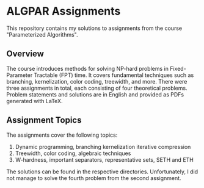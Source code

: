 # ALGPAR Assignments

This repository contains my solutions to assignments from the course
"Parameterized Algorithms".

## Overview

The course introduces methods for solving NP-hard problems in Fixed-Parameter
Tractable (FPT) time. It covers fundamental techniques such as branching,
kernelization, color coding, treewidth, and more. There were three assignments
in total, each consisting of four theoretical problems. Problem statements and
solutions are in English and provided as PDFs generated with LaTeX.

## Assignment Topics

The assignments cover the following topics:

1. Dynamic programming, branching kernelization iterative compression
2. Treewidth, color coding, algebraic techniques
3. W-hardness, important separators, representative sets, SETH and ETH

The solutions can be found in the respective directories. Unfortunately, I did
not manage to solve the fourth problem from the second assignment.
